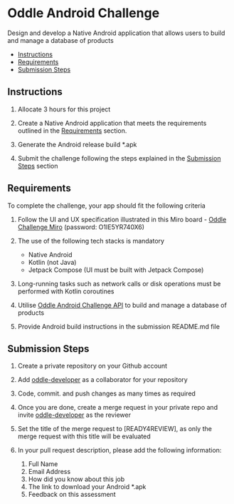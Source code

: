 
# Oddle Android Challenge

Design and develop a Native Android application that allows users to build and manage a database of products

- [Instructions](#instructions)
- [Requirements](#requirements)
- [Submission Steps](#submission-steps)

## Instructions

1. Allocate 3 hours for this project

2. Create a Native Android application that meets the requirements outlined in the [Requirements](#requirements) section.

3. Generate the Android release build *.apk 

4. Submit the challenge following the steps explained in the [Submission Steps](#submission-steps) section

## Requirements

To complete the challenge, your app should fit the following criteria

1. Follow the UI and UX specification illustrated in this Miro board - [Oddle Challenge Miro](https://miro.com/app/board/uXjVPgnufDE=/?share_link_id=950078269037) (password: O1IE5YR740X6)

2. The use of the following tech stacks is mandatory
    - Native Android
    - Kotlin (not Java)
    - Jetpack Compose (UI must be built with Jetpack Compose)

3. Long-running tasks such as network calls or disk operations must be performed with Kotlin coroutines

4. Utilise [Oddle Android Challenge API](https://oddle-android-challenge-api.herokuapp.com) to build and manage a database of products

5. Provide Android build instructions in the submission README.md file


## Submission Steps
1. Create a private repository on your Github account

2. Add [oddle-developer](https://github.com/oddle-developer) as a collaborator for your repository

3. Code, commit. and push changes as many times as required

4. Once you are done, create a merge request in your private repo and invite [oddle-developer](https://github.com/oddle-developer) as the reviewer

5. Set the title of the merge request to [READY4REVIEW], as only the merge request with this title will be evaluated

6. In your pull request description, please add the following information:
    1. Full Name
    2. Email Address
    3. How did you know about this job
    4. The link to download your Android *.apk
    5. Feedback on this assessment

